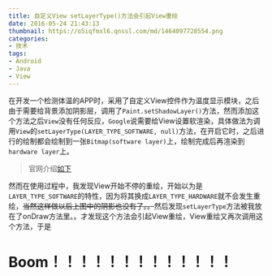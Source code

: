 ```yaml
---
title: 自定义View setLayerType()方法会引起View重绘
date: 2016-05-24 21:43:13
thumbnail: https://o5iqfmxl6.qnssl.com/md/1464097728554.png
categories:
- 技术
tags:
- Android
- Java
- View
---
```



在开发一个检测体温的APP时，采用了自定义View控件作为温度显示模块，之后由于需要给背景添加阴影层，调用了`Paint.setShadowLayer()`方法，然而添加这个方法之后`View`没有任何反应，`Google`说需要给View设置软渲染，具体做法为调用`View`的`setLayerType(LAYER_TYPE_SOFTWARE, null)`方法，在开启它时，之后进行的绘制都会绘制到一张`Bitmap(software layer)`上，绘制完成后再渲染到`hardware layer`上。

> 官网介绍[如下](https://developer.android.com/reference/android/view/View.html#LAYER_TYPE_SOFTWARE)

然而在使用过程中，我发现View开始不停的重绘，开始以为是`LAYER_TYPE_SOFTWARE`的特性，因为将其换成`LAYER_TYPE_HARDWARE`就不会发生重绘，~~当然这样做以后上图中的阴影也没有了。。~~然后发现`setLayerType`方法被我放在了onDraw方法里。。才发现这个方法会引起View重绘，View重绘又再次调用这个方法，于是

# Boom！！！！！！！！！！！！！
